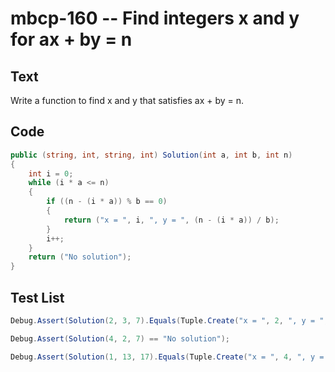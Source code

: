 # mbcp-160 -- Find integers x and y for ax + by = n

## Text

Write a function to find x and y that satisfies ax + by = n.

## Code

```csharp
public (string, int, string, int) Solution(int a, int b, int n) 
{
    int i = 0;
    while (i * a <= n) 
    {
        if ((n - (i * a)) % b == 0) 
        {
            return ("x = ", i, ", y = ", (n - (i * a)) / b);
        }
        i++;
    }
    return ("No solution");
}
```

## Test List

```csharp
Debug.Assert(Solution(2, 3, 7).Equals(Tuple.Create("x = ", 2, ", y = ", 1)));
```

```csharp
Debug.Assert(Solution(4, 2, 7) == "No solution");
```

```csharp
Debug.Assert(Solution(1, 13, 17).Equals(Tuple.Create("x = ", 4, ", y = ", 1)));
```
